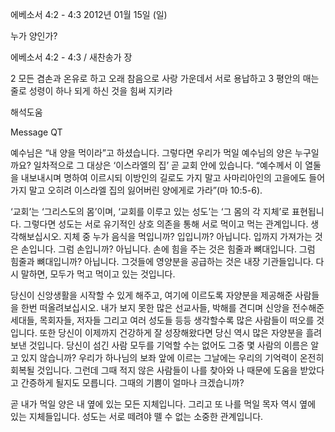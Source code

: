 에베소서 4:2 - 4:3 
2012년 01월 15일 (일)

누가 양인가?



에베소서 4:2 - 4:3 / 새찬송가  장


2 모든 겸손과 온유로 하고 오래 참음으로 사랑 가운데서 서로 용납하고
3 평안의 매는 줄로 성령이 하나 되게 하신 것을 힘써 지키라

해석도움





Message QT

예수님은 “내 양을 먹이라”고 하셨습니다. 그렇다면 우리가 먹일 예수님의 양은 누구일까요? 일차적으로 그 대상은 ‘이스라엘의 집’ 곧 교회 안에 있습니다.
“예수께서 이 열둘을 내보내시며 명하여 이르시되 이방인의 길로도 가지 말고 사마리아인의 고을에도 들어가지 말고 오히려 이스라엘 집의 잃어버린 양에게로 가라”(마 10:5-6).

‘교회’는 ‘그리스도의 몸’이며, ‘교회를 이루고 있는 성도’는 ‘그 몸의 각 지체’로 표현됩니다. 그렇다면 성도는 서로 유기적인 상호 의존을 통해 서로 먹이고 먹는 관계입니다.
생각해보십시오. 지체 중 누가 음식을 먹입니까? 입입니까? 아닙니다. 입까지 가져가는 것은 손입니다. 그럼 손입니까? 아닙니다. 손에 힘을 주는 것은 힘줄과 뼈대입니다. 그럼 힘줄과 뼈대입니까? 아닙니다. 그것들에 영양분을 공급하는 것은 내장 기관들입니다. 다시 말하면, 모두가 먹고 먹이고 있는 것입니다.

당신이 신앙생활을 시작할 수 있게 해주고, 여기에 이르도록 자양분을 제공해준 사람들을 한번 떠올려보십시오. 내가 보지 못한 많은 선교사들, 박해를 견디며 신앙을 전수해준 세대들, 목회자들, 저자들 그리고 여러 성도들 등등 생각할수록 많은 사람들이 떠오를 것입니다.
또한 당신이 이제까지 건강하게 잘 성장해왔다면 당신 역시 많은 자양분을 흘려보낸 것입니다. 당신이 섬긴 사람 모두를 기억할 수는 없어도 그중 몇 사람의 이름은 알고 있지 않습니까? 우리가 하나님의 보좌 앞에 이르는 그날에는 우리의 기억력이 온전히 회복될 것입니다. 그런데 그때 적지 않은 사람들이 나를 찾아와 나 때문에 도움을 받았다고 간증하게 될지도 모릅니다. 그때의 기쁨이 얼마나 크겠습니까?

곧 내가 먹일 양은 내 옆에 있는 모든 지체입니다. 그리고 또 나를 먹일 목자 역시 옆에 있는 지체들입니다. 성도는 서로 떼려야 뗄 수 없는 소중한 관계입니다.